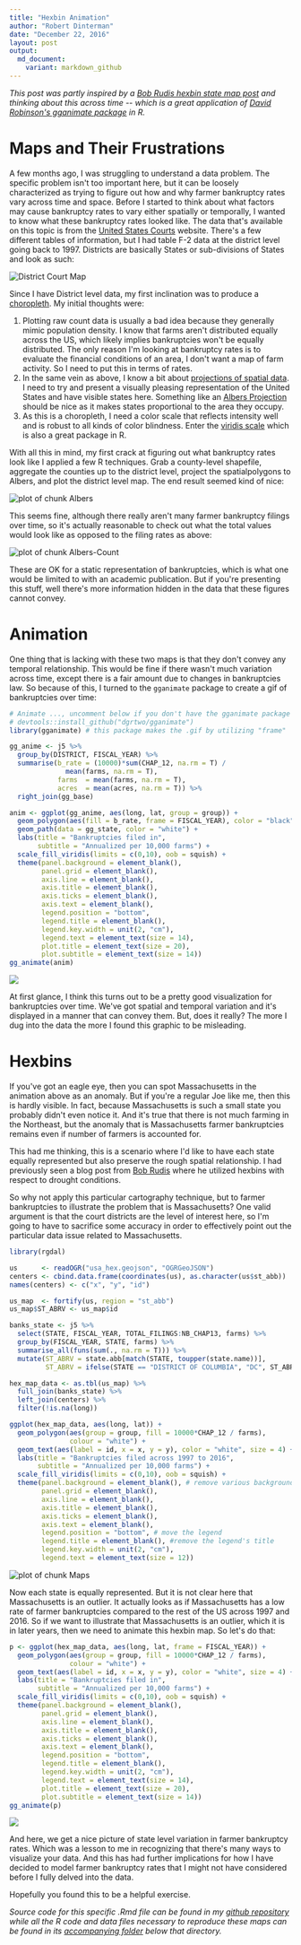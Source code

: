 ```yaml
---
title: "Hexbin Animation"
author: "Robert Dinterman"
date: "December 22, 2016"
layout: post
output:
  md_document:
    variant: markdown_github
---
```







*This post was partly inspired by a [Bob Rudis hexbin state map post](https://rud.is/b/2015/05/15/u-s-drought-monitoring-with-hexbin-state-maps-in-r/) and thinking about this across time -- which is a great application of [David Robinson's gganimate package](https://github.com/dgrtwo/gganimate) in R.*

# Maps and Their Frustrations

A few months ago, I was struggling to understand a data problem. The specific problem isn't too important here, but it can be loosely characterized as trying to figure out how and why farmer bankruptcy rates vary across time and space. Before I started to think about what factors may cause bankruptcy rates to vary either spatially or temporally, I wanted to know what these bankruptcy rates looked like. The data that's available on this topic is from the [United States Courts](http://www.uscourts.gov/statistics-reports/caseload-statistics-data-tables?tn=&pn=All&t=38&m%5Bvalue%5D%5Bmonth%5D=&y%5Bvalue%5D%5Byear%5D=) website. There's a few different tables of information, but I had table F-2 data at the district level going back to 1997. Districts are basically States or sub-divisions of States and look as such:

![District Court Map](https://upload.wikimedia.org/wikipedia/commons/d/df/US_Court_of_Appeals_and_District_Court_map.svg)

Since I have District level data, my first inclination was to produce a [choropleth](https://bl.ocks.org/mbostock/4060606). My initial thoughts were:

1. Plotting raw count data is usually a bad idea because they generally mimic population density. I know that farms aren't distributed equally across the US, which likely implies bankruptcies won't be equally distributed. The only reason I'm looking at bankruptcy rates is to evaluate the financial conditions of an area, I don't want a map of farm activity. So I need to put this in terms of rates.
2. In the same vein as above, I know a bit about [projections of spatial data](http://www4.ncsu.edu/~rdinter/Spatial/topic3.html). I need to try and present a visually pleasing representation of the United States and have visible states here. Something like an [Albers Projection](http://desktop.arcgis.com/en/arcmap/latest/map/projections/albers-equal-area-conic.htm) should be nice as it makes states proportional to the area they occupy.
3. As this is a choropleth, I need a color scale that reflects intensity well and is robust to all kinds of color blindness. Enter the [viridis scale](https://cran.r-project.org/web/packages/viridis/vignettes/intro-to-viridis.html) which is also a great package in R.

With all this in mind, my first crack at figuring out what bankruptcy rates look like I applied a few R techniques. Grab a county-level shapefile, aggregate the counties up to the district level, project the spatialpolygons to Albers, and plot the district level map. The end result seemed kind of nice:

![plot of chunk Albers](../img/hexbin-animation-Albers-1.png)

This seems fine, although there really aren't many farmer bankruptcy filings over time, so it's actually reasonable to check out what the total values would look like as opposed to the filing rates as above:

![plot of chunk Albers-Count](../img/hexbin-animation-Albers-Count-1.png)

These are OK for a static representation of bankruptcies, which is what one would be limited to with an academic publication. But if you're presenting this stuff, well there's more information hidden in the data that these figures cannot convey.

# Animation

One thing that is lacking with these two maps is that they don't convey any temporal relationship. This would be fine if there wasn't much variation across time, except there is a fair amount due to changes in bankruptcies law. So because of this, I turned to the `gganimate` package to create a gif of bankruptcies over time:


```r
# Animate ..., uncomment below if you don't have the gganimate package
# devtools::install_github("dgrtwo/gganimate")
library(gganimate) # this package makes the .gif by utilizing "frame"

gg_anime <- j5 %>% 
  group_by(DISTRICT, FISCAL_YEAR) %>% 
  summarise(b_rate = (10000)*sum(CHAP_12, na.rm = T) /
              mean(farms, na.rm = T),
            farms  = mean(farms, na.rm = T),
            acres  = mean(acres, na.rm = T)) %>%
  right_join(gg_base)

anim <- ggplot(gg_anime, aes(long, lat, group = group)) +
  geom_polygon(aes(fill = b_rate, frame = FISCAL_YEAR), color = "black") +
  geom_path(data = gg_state, color = "white") +
  labs(title = "Bankruptcies filed in", 
       subtitle = "Annualized per 10,000 farms") +
  scale_fill_viridis(limits = c(0,10), oob = squish) +
  theme(panel.background = element_blank(),
        panel.grid = element_blank(),
        axis.line = element_blank(),
        axis.title = element_blank(),
        axis.ticks = element_blank(),
        axis.text = element_blank(),
        legend.position = "bottom",
        legend.title = element_blank(),
        legend.key.width = unit(2, "cm"),
        legend.text = element_text(size = 14),
        plot.title = element_text(size = 20),
        plot.subtitle = element_text(size = 14))
gg_animate(anim)
```

![](../img/hexbin-animation-animate-albers.gif)

At first glance, I think this turns out to be a pretty good visualization for bankruptcies over time. We've got spatial and temporal variation and it's displayed in a manner that can convey them. But, does it really? The more I dug into the data the more I found this graphic to be misleading.

# Hexbins

If you've got an eagle eye, then you can spot Massachusetts in the animation above as an anomaly. But if you're a regular Joe like me, then this is hardly visible. In fact, because Massachusetts is such a small state you probably didn't even notice it. And it's true that there is not much farming in the Northeast, but the anomaly that is Massachusetts farmer bankruptcies remains even if number of farmers is accounted for.

This had me thinking, this is a scenario where I'd like to have each state equally represented but also preserve the rough spatial relationship. I had previously seen a blog post from [Bob Rudis](https://twitter.com/hrbrmstr) where he utilized hexbins with respect to drought conditions.

So why not apply this particular cartography technique, but to farmer bankruptcies to illustrate the problem that is Massachusetts? One valid argument is that the court districts are the level of interest here, so I'm going to have to sacrifice some accuracy in order to effectively point out the particular data issue related to Massachusetts.


```r
library(rgdal)

us      <- readOGR("usa_hex.geojson", "OGRGeoJSON")
centers <- cbind.data.frame(coordinates(us), as.character(us$st_abb))
names(centers) <- c("x", "y", "id")

us_map  <- fortify(us, region = "st_abb")
us_map$ST_ABRV <- us_map$id

banks_state <- j5 %>% 
  select(STATE, FISCAL_YEAR, TOTAL_FILINGS:NB_CHAP13, farms) %>% 
  group_by(FISCAL_YEAR, STATE, farms) %>% 
  summarise_all(funs(sum(., na.rm = T))) %>% 
  mutate(ST_ABRV = state.abb[match(STATE, toupper(state.name))],
         ST_ABRV = ifelse(STATE == "DISTRICT OF COLUMBIA", "DC", ST_ABRV))

hex_map_data <- as.tbl(us_map) %>%
  full_join(banks_state) %>%
  left_join(centers) %>%
  filter(!is.na(long))

ggplot(hex_map_data, aes(long, lat)) +
  geom_polygon(aes(group = group, fill = 10000*CHAP_12 / farms),
               colour = "white") +
  geom_text(aes(label = id, x = x, y = y), color = "white", size = 4) +
  labs(title = "Bankruptcies filed across 1997 to 2016", 
       subtitle = "Annualized per 10,000 farms") +
  scale_fill_viridis(limits = c(0,10), oob = squish) +
  theme(panel.background = element_blank(), # remove various background facets
        panel.grid = element_blank(),
        axis.line = element_blank(),
        axis.title = element_blank(),
        axis.ticks = element_blank(),
        axis.text = element_blank(),
        legend.position = "bottom", # move the legend
        legend.title = element_blank(), #remove the legend's title
        legend.key.width = unit(2, "cm"),
        legend.text = element_text(size = 12))
```

![plot of chunk Maps](../img/hexbin-animation-Maps-1.png)

Now each state is equally represented. But it is not clear here that Massachusetts is an outlier. It actually looks as if Massachusetts has a low rate of farmer bankruptcies compared to the rest of the US across 1997 and 2016. So if we want to illustrate that Massachusetts is an outlier, which it is in later years, then we need to animate this hexbin map. So let's do that:


```r
p <- ggplot(hex_map_data, aes(long, lat, frame = FISCAL_YEAR)) +
  geom_polygon(aes(group = group, fill = 10000*CHAP_12 / farms),
               colour = "white") +
  geom_text(aes(label = id, x = x, y = y), color = "white", size = 4) +
  labs(title = "Bankruptcies filed in",
       subtitle = "Annualized per 10,000 farms") +
  scale_fill_viridis(limits = c(0,10), oob = squish) +
  theme(panel.background = element_blank(),
        panel.grid = element_blank(),
        axis.line = element_blank(),
        axis.title = element_blank(),
        axis.ticks = element_blank(),
        axis.text = element_blank(),
        legend.position = "bottom",
        legend.title = element_blank(),
        legend.key.width = unit(2, "cm"),
        legend.text = element_text(size = 14),
        plot.title = element_text(size = 20),
        plot.subtitle = element_text(size = 14))
gg_animate(p)
```

![](../img/hexbin-animation-hex-map-b-rates.gif)

And here, we get a nice picture of state level variation in farmer bankruptcy rates. Which was a lesson to me in recognizing that there's many ways to visualize your data. And this has had further implications for how I have decided to model farmer bankruptcy rates that I might not have considered before I fully delved into the data.

Hopefully you found this to be a helpful exercise.

*Source code for this specific .Rmd file can be found in my [github repository](https://github.com/rdinter/rdinter.github.io/blob/master/_drafts/hexbin-animation.Rmd) while all the R code and data files necessary to reproduce these maps can be found in its [accompanying folder](https://github.com/rdinter/rdinter.github.io/tree/master/_drafts/hexbins) below that directory.*
